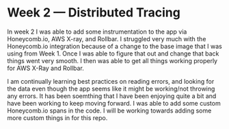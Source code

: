 # Week 2 — Distributed Tracing

In week 2 I was able to add some instrumentation to the app via Honeycomb.io, AWS X-ray, and Rollbar. I struggled very much with the Honeycomb.io integration because of a change to the base image that I was using from Week 1. Once I was able to figure that out and change that back things went very smooth. I then was able to get all things working properly for AWS X-Ray and Rollbar. 

I am continually learning best practices on reading errors, and looking for the data even though the app seems like it might be working/not throwing any errors. It has been soemthing that I have been enjoying quite a bit and have been working to keep moving forward. I was able to add some custom Honeycomb.io spans in the code. I will be working towards adding some more custom things in for this repo. 